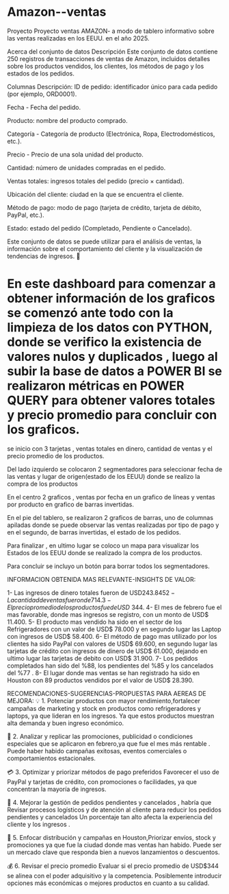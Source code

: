 
# Amazon--ventas
Proyecto 
Proyecto ventas AMAZON- a modo de tablero informativo sobre las ventas realizadas en los EEUU. en el año 2025.

Acerca del conjunto de datos
Descripción
Este conjunto de datos contiene 250 registros de transacciones de ventas de Amazon, incluidos detalles sobre los productos vendidos, los clientes, los métodos de pago y los estados de los pedidos.

Columnas Descripción: ID de pedido:
identificador único para cada pedido (por ejemplo, ORD0001).

Fecha - Fecha del pedido.

Producto: nombre del producto comprado.

Categoría - Categoría de producto (Electrónica, Ropa, Electrodomésticos, etc.).

Precio - Precio de una sola unidad del producto.

Cantidad: número de unidades compradas en el pedido.

Ventas totales: ingresos totales del pedido (precio × cantidad).

Ubicación del cliente: ciudad en la que se encuentra el cliente.

Método de pago: modo de pago (tarjeta de crédito, tarjeta de débito, PayPal, etc.).

Estado: estado del pedido (Completado, Pendiente o Cancelado).

Este conjunto de datos se puede utilizar para el análisis de ventas, la información sobre el comportamiento del cliente y la visualización de tendencias de ingresos. 🚀

# En este dashboard para comenzar a obtener información de los graficos se comenzó ante todo con la limpieza de los datos con PYTHON, donde se verifico la existencia de valores nulos y duplicados , luego al subir la base de datos a POWER BI se realizaron métricas en POWER QUERY para obtener valores totales y precio promedio para concluir con los graficos.

se inicio con 3 tarjetas , ventas totales en dinero, cantidad de ventas y el precio promedio de los productos.
 
Del lado izquierdo se colocaron 2 segmentadores para seleccionar fecha de las ventas y lugar de origen(estado de los EEUU) donde se realizo la compra de los productos

En el centro 2 graficos , ventas por fecha en un grafico de líneas y ventas por producto en grafico de barras invertidas.

En el pie del tablero, se realizaron 2 graficos de barras, uno de columnas apiladas donde se puede observar las ventas realizadas por tipo de pago y en el segundo, de barras invertidas, el estado de los pedidos.

Para finalizar , en ultimo lugar se coloco un mapa para visualizar los Estados de los EEUU donde se realizado la compra de los productos.

Para concluir se incluyo un botón para borrar todos los segmentadores.

INFORMACION OBTENIDA MAS RELEVANTE-INSIGHTS DE VALOR:

1- Las ingresos de dinero totales fueron de USD$243.845
2- La cantidad de ventas fueron de 714.
3- El precio promedio de los productos fue de USD$ 344. 
4- El mes de febrero fue el mas favorable, donde mas ingresos se registro, con un monto de USD$ 11.400.
5- El producto mas vendido ha sido en el sector de los Refrigeradores con un valor de USD$ 78.000 y en segundo lugar las Laptop con ingresos de USD$ 58.400.
6- El método de pago mas utilizado por los clientes ha sido PayPal con valores de USD$ 69.600, en segundo lugar las tarjetas de crédito con ingresos de dinero de USD$ 61.000, dejando en ultimo lugar las tarjetas de debito con USD$ 31.900.
7- Los pedidos completados han sido del %88, los pendientes del %85 y los cancelados del %77 .
8- El lugar donde mas ventas se han registrado ha sido en Houston con 89 productos vendidos por el valor de USD$ 28.390.

RECOMENDACIONES-SUGERENCIAS-PROPUESTAS PARA AEREAS DE MEJORA:
💡 1. Potenciar productos con mayor rendimiento,fortalecer campañas de marketing y stock en productos como refrigeradores y laptops, ya que lideran en los ingresos.
Ya que estos productos muestran alta demanda y buen ingreso económico.

📅 2. Analizar y replicar las promociones, publicidad o condiciones especiales que se aplicaron en febrero,ya que fue
 el mes más rentable .
 Puede haber habido campañas exitosas, eventos comerciales o comportamientos estacionales.

💳 3. Optimizar y priorizar métodos de pago preferidos
 Favorecer el uso de PayPal y tarjetas de crédito, con promociones o facilidades, ya que concentran la mayoría de ingresos.


🧾 4. Mejorar la gestión de pedidos pendientes y cancelados , habría que
 Revisar procesos logísticos y de atención al cliente para reducir los pedidos pendientes  y cancelados
Un porcentaje tan alto afecta la experiencia del cliente y los ingresos .

📍 5. Enfocar distribución y campañas en Houston,Priorizar envíos, stock y promociones ya que fue la ciudad donde mas ventas han habido.
 Puede ser un mercado clave que responda bien a nuevos lanzamientos o descuentos.

💰 6. Revisar el precio promedio Evaluar si el precio promedio de USD$344 se alinea con el poder adquisitivo y la competencia. Posiblemente introducir opciones más económicas o mejores productos en cuanto a su calidad.
